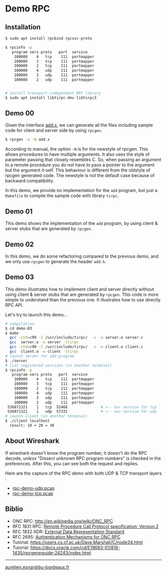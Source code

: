 # Demo RPC

## Installation

```bash
$ sudo apt install rpcbind rpcsvc-proto

$ rpcinfo -p
   program vers proto   port  service
    100000    4   tcp    111  portmapper
    100000    3   tcp    111  portmapper
    100000    2   tcp    111  portmapper
    100000    4   udp    111  portmapper
    100000    3   udp    111  portmapper
    100000    2   udp    111  portmapper


# install transport-independant RPC library
$ sudo apt install libtirpc-dev libtirpc3
```

## Demo 00

Given the interface [add.x](add.x), we can generate all the files including
sample code for client and server side by using `rpcgen`.

```bash
$ rpcgen -a -N add.x
```

According to manual, the option `-N` is for the newstyle of rpcgen. This allows
procedures to have  multiple arguments. It also uses the style of parameter
passing that closely resembles C. So, when passing an argument to a remote
procedure you do not have to pass a pointer to the argument but  the  argument
it‐self.  This behaviour is different from the oldstyle of rpcgen generated
code. The newstyle is not the default case because of backward compatibility.

In this demo, we provide no implementation for the `add` program, but just a
`Makefile` to compile the sample code with library `tirpc`.

## Demo 01

This demo shows the implementation of the `add` program, by using client &
server stubs that are generated by `rpcgen`.

## Demo 02

In this demo, we do some refactoring compared to the previous demo, and we only
use `rpcgen` to generate the header `add.h`.

## Demo 03

This demo illustrates how to implement client and server directly without using
client & server stubs that are generated by `rpcgen`. This code is more simple
to understand than the previous one. It illustrates how to use directly RPC API.

Let's try to launch this demo...

```bash
# compilation
$ cd demo-03
$ make
  gcc -std=c99 -I /usr/include/tirpc/  -c -o server.o server.c
  gcc  server.o -o server -ltirpc
  gcc -std=c99 -I /usr/include/tirpc/  -c -o client.o client.c
  gcc  client.o -o client -ltirpc
# launch server for add program
$ ./server
# list registered services (in another terminal)
$ rpcinfo -p
   program vers proto   port  service
    100000    4   tcp    111  portmapper
    100000    3   tcp    111  portmapper
    100000    2   tcp    111  portmapper
    100000    4   udp    111  portmapper
    100000    3   udp    111  portmapper
    100000    2   udp    111  portmapper
 536871321    1   tcp  52466               # <-- our service for tcp
 536871321    1   udp  57331               # <-- our service for udp
# launch client (in another terminal)
$ ./client localhost
  result: 10 + 20 = 30
```

## About Wireshark

If wireshark doesn't know the program number, it doesn't do the RPC decode,
*unless* "Dissect unknown RPC program numbers" is checked in the preferences.
After this, you can see both the request and replies.

Here are the capture of the RPC demo with both UDP & TCP transport layers :

* [rpc-demo-udp.pcap](rpc-demo-udp.pcap)
* [rpc-demo-tcp.pcap](rpc-demo-tcp.pcap)

## Biblio

* ONC RPC: <http://en.wikipedia.org/wiki/ONC_RPC>
* RFC 1831 RPC: [Remote Procedure Call Protocol specification: Version 2](https://www.ietf.org/rfc/rfc1831.txt)
* RFC 1832 XDR: [External Data Representation Standard](https://www.ietf.org/rfc/rfc1832.txt)
* RFC 2695: [Authentication Mechanisms for ONC RPC](https://www.ietf.org/rfc/rfc2695.txt)
* Tutorial: <https://users.cs.cf.ac.uk/Dave.Marshall/C/node34.html>
* Tutorial: <https://docs.oracle.com/cd/E19683-01/816-1435/rpcgenpguide-24243/index.html>

---
<aurelien.esnard@u-bordeaux.fr>
